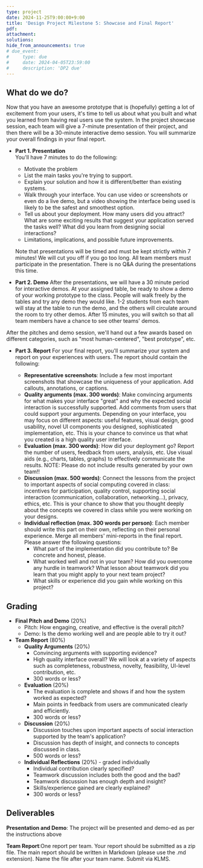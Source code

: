 ```yaml
---
type: project
date: 2024-11-25T9:00:00+9:00
title: 'Design Project Milestone 5: Showcase and Final Report'
pdf:
attachment:
solutions:
hide_from_announcements: true
# due_event: 
#     type: due
#     date: 2024-04-05T23:59:00
#     description: 'DP2 due'
---
```


## What do we do?
Now that you have an awesome prototype that is (hopefully) getting a lot of excitement from your users, it's time to tell us about what you built and what you learned from having real users use the system. In the project showcase session, each team will give a 7-minute presentation of their project, and then there will be a 30-minute interactive demo session. You will summarize your overall findings in your final report.

* **Part 1. Presentation**  
You'll have 7 minutes to do the following:
  * Motivate the problem
  * List the main tasks you're trying to support.
  * Explain your solution and how it is different/better than existing systems.
  * Walk through your interface. You can use video or screenshots or even do a live demo, but a video showing the interface being used is likely to be the safest and smoothest option.
  * Tell us about your deployment. How many users did you attract? What are some exciting results that suggest your application served the tasks well? What did you learn from designing social interactions?
  * Limitations, implications, and possible future improvements.

  Note that presentations will be timed and must be kept strictly within 7 minutes! We will cut you off if you go too long. All team members must participate in the presentation. There is no Q&A during the presentations this time.

* **Part 2. Demo**
After the presentations, we will have a 30 minute period for interactive demos. At your assigned table, be ready to show a demo of your working prototype to the class. People will walk freely by the tables and try any demo they would like. 1-2 students from each team will stay at the table to run the demo, and the others will circulate around the room to try other demos. After 15 minutes, you will switch so that all team members have a chance to see other teams' demos.

After the pitches and demo session, we'll hand out a few awards based on different categories, such as "most human-centered", "best prototype", etc.

* **Part 3. Report**
For your final report, you'll summarize your system and report on your experiences with users. The report should contain the following:

  * **Representative screenshots**: Include a few most important screenshots that showcase the uniqueness of your application. Add callouts, annotations, or captions.
  * **Quality arguments (max. 300 words)**: Make convincing arguments for what makes your interface "great" and why the expected social interaction is successfully supported. Add comments from users that could support your arguments. Depending on your interface, you may focus on different aspects: useful features, visual design, good usability, novel UI components you designed, sophisticated implementation, etc. This is your chance to convince us that what you created is a high quality user interface.
  * **Evaluation (max. 300 words)**: How did your deployment go? Report the number of users, feedback from users, analysis, etc. Use visual aids (e.g., charts, tables, graphs) to effectively communicate the results. NOTE: Please do not include results generated by your own team!!
  * **Discussion (max. 500 words)**: Connect the lessons from the project to important aspects of social computing covered in class: incentives for participation, quality control, supporting social interaction (communication, collaboration, networking...), privacy, ethics, etc. This is your chance to show that you thought deeply about the concepts we covered in class while you were working on your designs.
  * **Individual reflection (max. 300 words per person)**: Each member should write this part on their own, reflecting on their personal experience. Merge all members' mini-reports in the final report. Please answer the following questions:
    * What part of the implementation did you contribute to? Be concrete and honest, please.
    * What worked well and not in your team? How did you overcome any hurdle in teamwork? What lesson about teamwork did you learn that you might apply to your next team project?
    * What skills or experience did you gain while working on this project?



## Grading
* **Final Pitch and Demo** (20%)
  * Pitch: How engaging, creative, and effective is the overall pitch?
  * Demo: Is the demo working well and are people able to try it out?
* **Team Report** (80%)
  * **Quality Arguments** (20%)
    * Convincing arguments with supporting evidence?
    * High quality interface overall? We will look at a variety of aspects such as completeness, robustness, novelty, feasibility, UI-level contribution, etc.
    * 300 words or less?
  * **Evaluation** (20%)
    * The evaluation is complete and shows if and how the system worked as expected?
    * Main points in feedback from users are communicated clearly and efficiently. 
    * 300 words or less?
  * **Discussion** (20%)
    * Discussion touches upon important aspects of social interaction supported by the team's application?
    * Discussion has depth of insight, and connects to concepts discussed in class.
    * 500 words or less?
  * **Individual Reflections** (20%) - graded individually
    * Individual contribution clearly specified?
    * Teamwork discussion includes both the good and the bad?
    * Teamwork discussion has enough depth and insight?
    * Skills/experience gained are clearly explained?
    * 300 words or less?


## Deliverables
**Presentation and Demo**: The project will be presented and demo-ed as per the instructions above

**Team Report**:One report per team. Your report should be submitted as a zip file. The main report should be written in Markdown (please use the .md extension). Name the file after your team name. Submit via KLMS.
